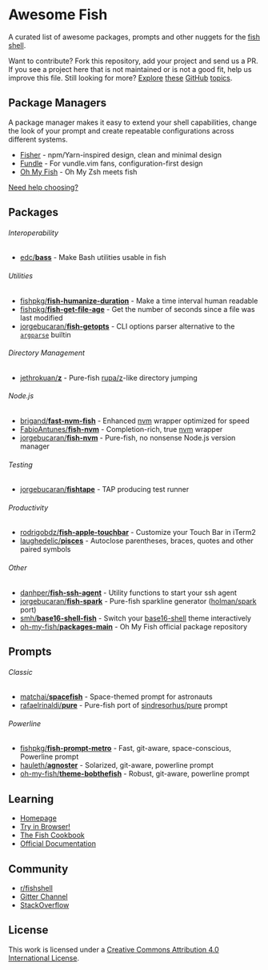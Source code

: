 # Awesome Fish

A curated list of awesome packages, prompts and other nuggets for the [fish shell](https://github.com/fish-shell/fish-shell).

Want to contribute? Fork this repository, add your project and send us a PR. If you see a project here that is not maintained or is not a good fit, help us improve this file. Still looking for more? [Explore](https://github.com/topics/fish-shell) [these](https://github.com/topics/fish-packages) [GitHub](https://github.com/topics/fisher) [topics](https://github.com/topics/fish-prompt).

## Package Managers

A package manager makes it easy to extend your shell capabilities, change the look of your prompt and create repeatable configurations across different systems.

- [Fisher](https://github.com/jorgebucaran/fisher) - npm/Yarn-inspired design, clean and minimal design
- [Fundle](https://github.com/danhper/fundle) - For vundle.vim fans, configuration-first design
- [Oh My Fish](https://github.com/oh-my-fish/oh-my-fish) - Oh My Zsh meets fish

[Need help choosing?](https://github.com/jorgebucaran/fisher/issues/481)

## Packages

###### Interoperability

- [edc/**bass**](https://github.com/edc/bass) - Make Bash utilities usable in fish

###### Utilities

- [fishpkg/**fish-humanize-duration**](https://github.com/fishpkg/fish-humanize-duration) - Make a time interval human readable
- [fishpkg/**fish-get-file-age**](https://github.com/fishpkg/fish-get-file-age) - Get the number of seconds since a file was last modified
- [jorgebucaran/**fish-getopts**](https://github.com/jorgebucaran/fish-getopts) - CLI options parser alternative to the [`argparse`](https://fishshell.com/docs/current/commands.html#argparse) builtin

###### Directory Management

- [jethrokuan/**z**](https://github.com/jethrokuan/z) - Pure-fish [rupa/z](https://github.com/rupa/z)-like directory jumping

###### Node.js

- [brigand/**fast-nvm-fish**](https://github.com/brigand/fast-nvm-fish) - Enhanced [nvm](https://github.com/creationix/nvm) wrapper optimized for speed
- [FabioAntunes/**fish-nvm**](https://github.com/FabioAntunes/fish-nvm) - Completion-rich, true [nvm](https://github.com/creationix/nvm) wrapper
- [jorgebucaran/**fish-nvm**](https://github.com/jorgebucaran/fish-nvm) - Pure-fish, no nonsense Node.js version manager

###### Testing

- [jorgebucaran/**fishtape**](https://github.com/jorgebucaran/fishtape) - TAP producing test runner

###### Productivity

- [rodrigobdz/**fish-apple-touchbar**](https://github.com/rodrigobdz/fish-apple-touchbar) - Customize your Touch Bar in iTerm2
- [laughedelic/**pisces**](https://github.com/laughedelic/pisces) - Autoclose parentheses, braces, quotes and other paired symbols

###### Other

- [danhper/**fish-ssh-agent**](https://github.com/danhper/fish-ssh-agent) - Utility functions to start your ssh agent
- [jorgebucaran/**fish-spark**](https://github.com/jorgebucaran/fish-spark) - Pure-fish sparkline generator ([holman/spark](https://github.com/holman/spark) port)
- [smh/**base16-shell-fish**](https://github.com/smh/base16-shell-fish) - Switch your [base16-shell](https://github.com/chriskempson/base16-shell) theme interactively
- [oh-my-fish/**packages-main**](https://github.com/oh-my-fish/packages-main/tree/master/packages) - Oh My Fish official package repository

## Prompts

###### Classic

- [matchai/**spacefish**](https://github.com/matchai/spacefish) - Space-themed prompt for astronauts
- [rafaelrinaldi/**pure**](https://github.com/rafaelrinaldi/pure) - Pure-fish port of [sindresorhus/pure](https://github.com/sindresorhus/pure) prompt
  <!-- - [jorgebucaran/fish-prompt](https://github.com/jorgebucaran/fish-new-prompt) - WIP -->

###### Powerline

- [fishpkg/**fish-prompt-metro**](https://github.com/fishpkg/fish-prompt-metro) - Fast, git-aware, space-conscious, Powerline prompt
- [hauleth/**agnoster**](https://github.com/hauleth/agnoster) - Solarized, git-aware, powerline prompt
- [oh-my-fish/**theme-bobthefish**](https://github.com/oh-my-fish/theme-bobthefish) - Robust, git-aware, powerline prompt

## Learning

- [Homepage](https://fishshell.com)
- [Try in Browser!](https://rootnroll.com/d/fish-shell)
- [The Fish Cookbook](https://github.com/jorgebucaran/fish-cookbook)
- [Official Documentation](https://fishshell.com/docs/current/index.html)

## Community

- [r/fishshell](https://www.reddit.com/r/fishshell/)
- [Gitter Channel](https://gitter.im/fish-shell/fish-shell)
- [StackOverflow](http://stackoverflow.com/questions/tagged/fish)

## License

This work is licensed under a [Creative Commons Attribution 4.0 International License](https://creativecommons.org/licenses/by/4.0).
